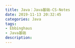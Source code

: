 ```yaml
---
title: Java：Java基础-CS-Notes
date: 2019-11-13 20:32:45
categories: Java
tags: 
- Ebbinghaus
- Java基础
description:
---
```

